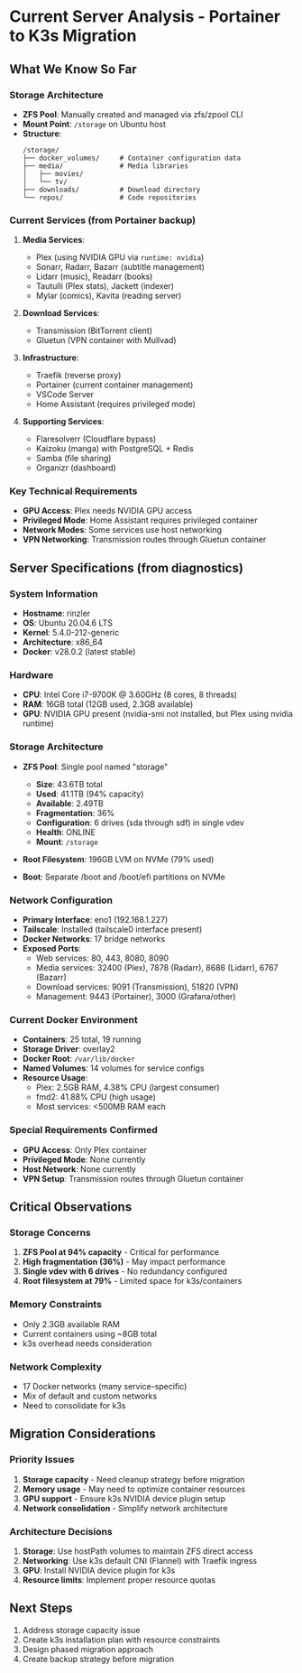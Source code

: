 # Current Server Analysis - Portainer to K3s Migration

## What We Know So Far

### Storage Architecture
- **ZFS Pool**: Manually created and managed via zfs/zpool CLI
- **Mount Point**: `/storage` on Ubuntu host
- **Structure**:
  ```
  /storage/
  ├── docker_volumes/     # Container configuration data
  ├── media/              # Media libraries
  │   ├── movies/
  │   └── tv/
  ├── downloads/          # Download directory
  └── repos/              # Code repositories
  ```

### Current Services (from Portainer backup)
1. **Media Services**:
   - Plex (using NVIDIA GPU via `runtime: nvidia`)
   - Sonarr, Radarr, Bazarr (subtitle management)
   - Lidarr (music), Readarr (books)
   - Tautulli (Plex stats), Jackett (indexer)
   - Mylar (comics), Kavita (reading server)

2. **Download Services**:
   - Transmission (BitTorrent client)
   - Gluetun (VPN container with Mullvad)

3. **Infrastructure**:
   - Traefik (reverse proxy)
   - Portainer (current container management)
   - VSCode Server
   - Home Assistant (requires privileged mode)

4. **Supporting Services**:
   - Flaresolverr (Cloudflare bypass)
   - Kaizoku (manga) with PostgreSQL + Redis
   - Samba (file sharing)
   - Organizr (dashboard)

### Key Technical Requirements
- **GPU Access**: Plex needs NVIDIA GPU access
- **Privileged Mode**: Home Assistant requires privileged container
- **Network Modes**: Some services use host networking
- **VPN Networking**: Transmission routes through Gluetun container

## Server Specifications (from diagnostics)

### System Information
- **Hostname**: rinzler
- **OS**: Ubuntu 20.04.6 LTS
- **Kernel**: 5.4.0-212-generic
- **Architecture**: x86_64
- **Docker**: v28.0.2 (latest stable)

### Hardware
- **CPU**: Intel Core i7-9700K @ 3.60GHz (8 cores, 8 threads)
- **RAM**: 16GB total (12GB used, 2.3GB available)
- **GPU**: NVIDIA GPU present (nvidia-smi not installed, but Plex using nvidia runtime)

### Storage Architecture
- **ZFS Pool**: Single pool named "storage"
  - **Size**: 43.6TB total
  - **Used**: 41.1TB (94% capacity)
  - **Available**: 2.49TB
  - **Fragmentation**: 36%
  - **Configuration**: 6 drives (sda through sdf) in single vdev
  - **Health**: ONLINE
  - **Mount**: `/storage`
  
- **Root Filesystem**: 196GB LVM on NVMe (79% used)
- **Boot**: Separate /boot and /boot/efi partitions on NVMe

### Network Configuration
- **Primary Interface**: eno1 (192.168.1.227)
- **Tailscale**: Installed (tailscale0 interface present)
- **Docker Networks**: 17 bridge networks
- **Exposed Ports**: 
  - Web services: 80, 443, 8080, 8090
  - Media services: 32400 (Plex), 7878 (Radarr), 8686 (Lidarr), 6767 (Bazarr)
  - Download services: 9091 (Transmission), 51820 (VPN)
  - Management: 9443 (Portainer), 3000 (Grafana/other)

### Current Docker Environment
- **Containers**: 25 total, 19 running
- **Storage Driver**: overlay2
- **Docker Root**: `/var/lib/docker`
- **Named Volumes**: 14 volumes for service configs
- **Resource Usage**:
  - Plex: 2.5GB RAM, 4.38% CPU (largest consumer)
  - fmd2: 41.88% CPU (high usage)
  - Most services: <500MB RAM each

### Special Requirements Confirmed
- **GPU Access**: Only Plex container
- **Privileged Mode**: None currently
- **Host Network**: None currently
- **VPN Setup**: Transmission routes through Gluetun container

## Critical Observations

### Storage Concerns
1. **ZFS Pool at 94% capacity** - Critical for performance
2. **High fragmentation (36%)** - May impact performance
3. **Single vdev with 6 drives** - No redundancy configured
4. **Root filesystem at 79%** - Limited space for k3s/containers

### Memory Constraints
- Only 2.3GB available RAM
- Current containers using ~8GB total
- k3s overhead needs consideration

### Network Complexity
- 17 Docker networks (many service-specific)
- Mix of default and custom networks
- Need to consolidate for k3s

## Migration Considerations

### Priority Issues
1. **Storage capacity** - Need cleanup strategy before migration
2. **Memory usage** - May need to optimize container resources
3. **GPU support** - Ensure k3s NVIDIA device plugin setup
4. **Network consolidation** - Simplify network architecture

### Architecture Decisions
1. **Storage**: Use hostPath volumes to maintain ZFS direct access
2. **Networking**: Use k3s default CNI (Flannel) with Traefik ingress
3. **GPU**: Install NVIDIA device plugin for k3s
4. **Resource limits**: Implement proper resource quotas

## Next Steps
1. Address storage capacity issue
2. Create k3s installation plan with resource constraints
3. Design phased migration approach
4. Create backup strategy before migration